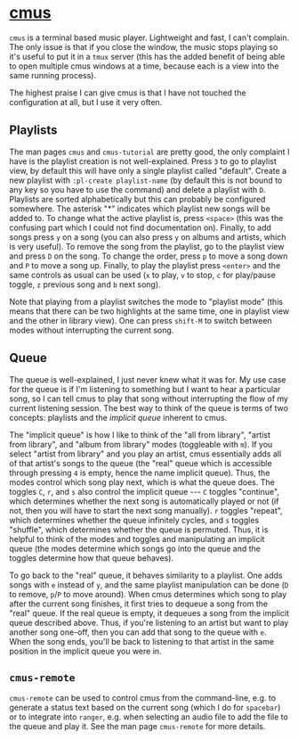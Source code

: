 # [cmus](https://cmus.github.io/)

`cmus` is a terminal based music player. Lightweight and fast, I can't
complain. The only issue is that if you close the window, the music stops
playing so it's useful to put it in a `tmux` server (this has the added
benefit of being able to open multiple cmus windows at a time, because
each is a view into the same running process).

The highest praise I can give cmus is that I have not
touched the configuration at all, but I use it very often.

## Playlists

The man pages `cmus` and `cmus-tutorial` are pretty good, the only complaint
I have is the playlist creation is not well-explained. Press `3` to go to
playlist view, by default this will have only a single playlist called
"default". Create a new playlist with `:pl-create playlist-name` (by default
this is not bound to any key so you have to use the command) and delete a
playlist with `D`. Playlists are sorted alphabetically but this can probably
be configured somewhere. The asterisk "*" indicates which playlist new songs
will be added to. To change what the active playlist is, press `<space>` (this
was the confusing part which I could not find documentation on). Finally, to
add songs press `y` on a song (you can also press `y` on albums and artists,
which is very useful). To remove the song from the playlist, go to the playlist
view and press `D` on the song. To change the order, press `p` to move a song
down and `P` to move a song up. Finally, to play the playlist press `<enter>`
and the same controls as usual can be used (`x` to play, `v` to stop, `c` for
play/pause toggle, `z` previous song and `b` next song).

Note that playing from a playlist switches the mode to "playlist mode"
(this means that there can be two highlights at the same time, one in
playlist view and the other in library view). One can press `shift-M`
to switch between modes without interrupting the current song.

## Queue

The queue is well-explained, I just never knew what it was for. My use case
for the queue is if I'm listening to something but I want to hear a particular
song, so I can tell cmus to play that song without interrupting the flow of my
current listening session. The best way to think of the queue is terms of two
concepts: playlists and the _implicit queue_ inherent to cmus.

The "implicit queue" is how I like to think of the "all from library",
"artist from library", and "album from library" modes (toggleable with
`m`). If you select "artist from library" and you play an artist, cmus
essentially adds all of that artist's songs to the queue (the "real" queue
which is accessible through pressing `4` is empty, hence the name implicit
queue). Thus, the modes control which song play next, which is what the
queue does. The toggles `C`, `r`, and `s` also control the implicit queue
--- `C` toggles "continue", which determines whether the next song is
automatically played or not (if not, then you will have to start the next
song manually). `r` toggles "repeat", which determines whether the queue
infinitely cycles, and `s` toggles "shuffle", which determines whether the
queue is permuted. Thus, it is helpful to think of the modes and toggles
and manipulating an implicit queue (the modes determine which songs go
into the queue and the toggles determine how that queue behaves).

To go back to the "real" queue, it behaves similarity to a playlist. One
adds songs with `e` instead of `y`, and the same playlist manipulation can
be done (`D` to remove, `p`/`P` to move around). When cmus determines which
song to play after the current song finishes, it first tries to dequeue a
song from the "real" queue. If the real queue is empty, it dequeues a song
from the implicit queue described above. Thus, if you're listening to an
artist but want to play another song one-off, then you can add that song
to the queue with `e`. When the song ends, you'll be back to listening to
that artist in the same position in the implicit queue you were in.

## `cmus-remote`

`cmus-remote` can be used to control cmus from the command-line, e.g. to
generate a status text based on the current song (which I do for `spacebar`) or
to integrate into `ranger`, e.g. when selecting an audio file to add the file
to the queue and play it. See the man page `cmus-remote` for more details.

